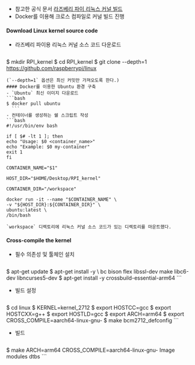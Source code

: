 - 참고한 공식 문서
  [라즈베리 파이 리눅스 커널 빌드](https://www.raspberrypi.com/documentation/computers/linux_kernel.html)
- Docker를 이용해 크로스 컴파일로 커널 빌드 진행
#### Download Linux kernel source code
- 라즈베리 파이용 리눅스 커널 소스 코드 다운로드
  ```bash
$ mkdir RPI_kernel
$ cd RPI_kernel
$ git clone --depth=1 https://github.com/raspberrypi/linux
  ```
  (`--depth=1` 옵션은 최신 커밋만 가져오도록 한다.)
#### Docker를 이용한 Ubuntu 환경 구축
- `Ubuntu` 최신 이미지 다운로드
  ```bash
$ docker pull ubuntu
	```
- 컨테이너를 생성하는 쉘 스크립트 작성
  ```bash
#!/usr/bin/env bash

if [ $# -lt 1 ]; then
  echo "Usage: $0 <container_name>"
  echo "Example: $0 my-container"
  exit 1
fi

CONTAINER_NAME="$1"

HOST_DIR="$HOME/Desktop/RPI_kernel"

CONTAINER_DIR="/workspace"

docker run -it --name "$CONTAINER_NAME" \
  -v "${HOST_DIR}:${CONTAINER_DIR}" \
  ubuntu:latest \
  /bin/bash
  ```
	`workspace` 디렉토리에 리눅스 커널 소스 코드가 있는 디렉토리를 마운트했다.
#### Cross-compile the kernel
- 필수 의존성 및 툴체인 설치
  ```bash
$ apt-get update
$ apt-get install -y \ bc bison flex libssl-dev make libc6-dev libncurses5-dev
$ apt-get install -y crossbuild-essential-arm64
	```
- 빌드 설정
  ```bash
$ cd linux
$ KERNEL=kernel_2712
$ export HOSTCC=gcc 
$ export HOSTCXX=g++ 
$ export HOSTLD=gcc 
$ export ARCH=arm64 
$ export CROSS_COMPILE=aarch64-linux-gnu-
$ make bcm2712_defconfig
	```
- 빌드
  ```bash
$ make ARCH=arm64 CROSS_COMPILE=aarch64-linux-gnu- Image modules dtbs
	```
